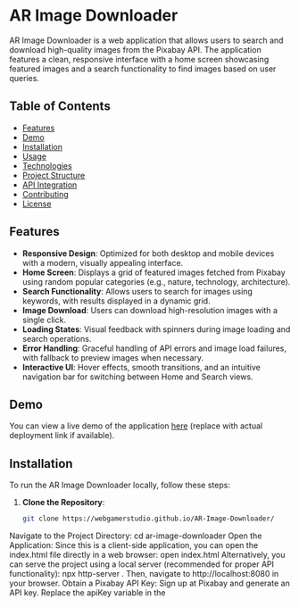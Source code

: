 # AR Image Downloader

AR Image Downloader is a web application that allows users to search and download high-quality images from the Pixabay API. The application features a clean, responsive interface with a home screen showcasing featured images and a search functionality to find images based on user queries.

## Table of Contents
- [Features](#features)
- [Demo](#demo)
- [Installation](#installation)
- [Usage](#usage)
- [Technologies](#technologies)
- [Project Structure](#project-structure)
- [API Integration](#api-integration)
- [Contributing](#contributing)
- [License](#license)

## Features
- **Responsive Design**: Optimized for both desktop and mobile devices with a modern, visually appealing interface.
- **Home Screen**: Displays a grid of featured images fetched from Pixabay using random popular categories (e.g., nature, technology, architecture).
- **Search Functionality**: Allows users to search for images using keywords, with results displayed in a dynamic grid.
- **Image Download**: Users can download high-resolution images with a single click.
- **Loading States**: Visual feedback with spinners during image loading and search operations.
- **Error Handling**: Graceful handling of API errors and image load failures, with fallback to preview images when necessary.
- **Interactive UI**: Hover effects, smooth transitions, and an intuitive navigation bar for switching between Home and Search views.

## Demo
You can view a live demo of the application [here](#) (replace with actual deployment link if available).

## Installation
To run the AR Image Downloader locally, follow these steps:

1. **Clone the Repository**:
   ```bash
   git clone https://webgamerstudio.github.io/AR-Image-Downloader/


Navigate to the Project Directory:
cd ar-image-downloader
Open the Application: Since this is a client-side application, you can open the index.html file directly in a web browser:
open index.html
Alternatively, you can serve the project using a local server (recommended for proper API functionality):
npx http-server .
Then, navigate to http://localhost:8080 in your browser.
Obtain a Pixabay API Key:
Sign up at Pixabay and generate an API key.
Replace the apiKey variable in the <script> section of index.html with your API key:
const apiKey = "your-pixabay-api-key";
Usage
Home Screen: On loading the application, the home screen displays a grid of featured images from random categories like nature, technology, or travel.
Search Images: Click the "Search" button in the navigation bar to access the search interface. Enter a keyword in the search box and press "Enter" or click the "Search Images" button to fetch relevant images.
Download Images: Hover over an image to reveal the download button. Click "📥 Download" to save the high-resolution image to your device.
Navigation: Use the navigation bar at the bottom to switch between the Home and Search views.
Technologies
HTML5: Structure of the web application.
CSS3: Styling with responsive design, CSS Grid, and animations.
JavaScript (ES6): Handles API requests, DOM manipulation, and event handling.
Pixabay API: Provides access to a vast library of free images.
Fetch API: Used for making asynchronous HTTP requests to the Pixabay API.
Project Structure
ar-image-downloader/
├── index.html       # Main HTML file containing structure, styles, and scripts
└── README.md        # Project documentation
API Integration
The application uses the Pixabay API to fetch images. Key API features utilized:
Search Endpoint: Retrieves images based on user queries with parameters like q (query), image_type=photo, per_page, and safesearch.
Featured Images: Randomly selects a category (e.g., nature, technology) to display popular images on the home screen.
Error Handling: Checks for HTTP errors and invalid API responses, displaying user-friendly messages when issues occur.
Note: The API key included in the code is for demonstration purposes. For production, replace it with your own Pixabay API key to avoid rate limits or restrictions.
Contributing
Contributions are welcome! To contribute:
Fork the repository.
Create a new branch (git checkout -b feature/your-feature).
Make your changes and commit (git commit -m "Add your feature").
Push to the branch (git push origin feature/your-feature).
Open a pull request.
Please ensure your code follows the existing style and includes appropriate comments.
License
This project is licensed under the MIT License. See the LICENSE file for details.
Built with 💻 and ☕ by [Your Name].
### Notes:
- **API Key**: The `README.md` advises replacing the hardcoded API key to avoid exposing it in a public repository. Users must sign up at Pixabay to get their own key.
- **Demo Link**: Replace the placeholder `[here](#)` with the actual deployment link if you host the application (e.g., on GitHub Pages or another platform).
- **Your Name/Repository**: Update placeholders like `your-username` and `[Your Name]` with your actual GitHub username and name.
- **License**: The MIT License is assumed, but you can modify it to your preferred license (e.g., Apache, GPL) and include a `LICENSE` file in the repository.
- **Improvements**: If you plan to add features (e.g., image filters, pagination, or additional APIs), you can update the `Features` and `Usage` sections accordingly.

Let me know if you want to customize the `README.md` further or add specific sections!